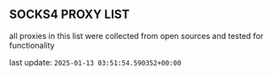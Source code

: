 ## SOCKS4 PROXY LIST

all proxies in this list were collected from open sources and tested for functionality

last update: `2025-01-13 03:51:54.590352+00:00`